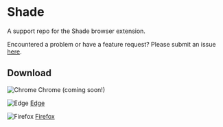# Shade

A support repo for the Shade browser extension.

Encountered a problem or have a feature request? Please submit an issue [here](https://github.com/praneetloke/shade-browser-extension/issues/new/choose).

## Download

![Chrome](https://www.google.com/images/icons/product/chrome_web_store-32.png) Chrome (coming soon!)

![Edge](https://microsoftedge.microsoft.com/favicon.ico) [Edge](https://microsoftedge.microsoft.com/addons/detail/shade/beejdgamkplgnpoabpkgpkdcbdhhnial)

![Firefox](https://addons.cdn.mozilla.net/favicon.ico?v=2) [Firefox](https://addons.mozilla.org/en-US/firefox/addon/privacy-shade/)
